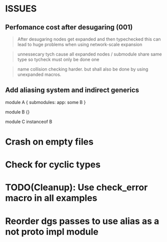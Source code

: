 # ISSUES

## Perfomance cost after desugaring (001)

> After desugaring nodes get expanded and then typechecked
> this can lead to huge problems when using network-scale expansion

> unnessecary tych cause all expanded nodes / submodule share same type so tycheck
> must only be done one

> name collision checking harder. but shall also be done by using unexpanded macros.

## Add aliasing system and indirect generics

module A {
submodules:
app: some B
}

module B {}

module C instanceof B

# Crash on empty files

# Check for cyclic types

# TODO(Cleanup): Use check_error macro in all examples

# Reorder dgs passes to use alias as a not proto impl module
